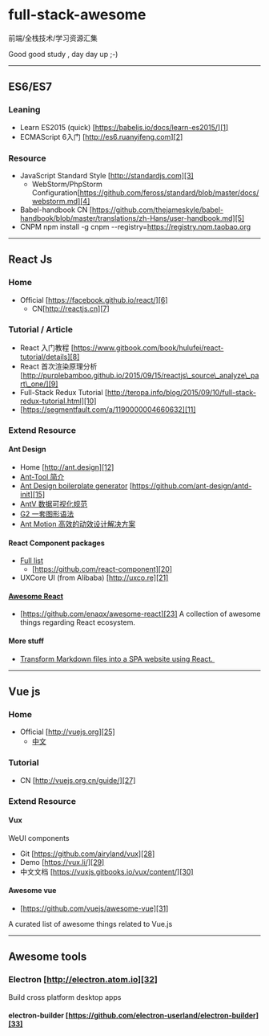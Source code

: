 # full-stack-awesome
前端/全栈技术/学习资源汇集

Good good study , day day up ;-)

---- 
## ES6/ES7
### Leaning 
- Learn ES2015 (quick) [https://babeljs.io/docs/learn-es2015/][1]
- ECMAScript 6入门 [http://es6.ruanyifeng.com][2]
### Resource
- JavaScript Standard Style [http://standardjs.com][3]
	- WebStorm/PhpStorm Configuration[https://github.com/feross/standard/blob/master/docs/webstorm.md][4]
- Babel-handbook CN [https://github.com/thejameskyle/babel-handbook/blob/master/translations/zh-Hans/user-handbook.md][5]
- CNPM
		npm install -g cnpm --registry=https://registry.npm.taobao.org

---- 
## React Js

### Home
- Official  [https://facebook.github.io/react/][6]
	- CN[http://reactjs.cn][7]
### Tutorial / Article
- React 入门教程 [https://www.gitbook.com/book/hulufei/react-tutorial/details][8]
- React 首次渲染原理分析 [http://purplebamboo.github.io/2015/09/15/reactjs\_source\_analyze\_part\_one/][9]
- Full-Stack Redux Tutorial  [http://teropa.info/blog/2015/09/10/full-stack-redux-tutorial.html][10]
- [https://segmentfault.com/a/1190000004660632][11]

### Extend Resource
#### Ant Design
- Home [http://ant.design][12]
- [Ant-Tool 简介][13] 
- [Ant Design boilerplate generator][14]  [https://github.com/ant-design/antd-init][15]
- [AntV 数据可视化规范][16]
- [G2 一套图形语法][17] 
- [Ant Motion 高效的动效设计解决方案][18]  

#### React Component packages
- [Full list][19]
	- [https://github.com/react-component][20]
- UXCore UI (from Alibaba) [http://uxco.re][21]

#### [Awesome React][22]
- [https://github.com/enaqx/awesome-react][23]
A collection of awesome things regarding React ecosystem.

#### More stuff

- [Transform Markdown files into a SPA website using React. ][24]
---- 

## Vue js

### Home
- Official [http://vuejs.org][25]
	- [中文][26]
### Tutorial
-  CN [http://vuejs.org.cn/guide/][27]

### Extend Resource

#### Vux 

WeUI components
- Git [https://github.com/airyland/vux][28]
- Demo [https://vux.li/][29]
- 中文文档 [https://vuxjs.gitbooks.io/vux/content/][30]


####  Awesome vue 

- [https://github.com/vuejs/awesome-vue][31]

A curated list of awesome things related to Vue.js 

---- 

## Awesome tools

### Electron [http://electron.atom.io][32]
Build cross platform desktop apps
#### electron-builder [https://github.com/electron-userland/electron-builder][33]

[1]:	https://babeljs.io/docs/learn-es2015/
[2]:	http://es6.ruanyifeng.com
[3]:	http://standardjs.com "http://standardjs.com"
[4]:	https://github.com/feross/standard/blob/master/docs/webstorm.md
[5]:	https://github.com/thejameskyle/babel-handbook/blob/master/translations/zh-Hans/user-handbook.md
[6]:	https://facebook.github.io/react/
[7]:	http://reactjs.cn
[8]:	https://www.gitbook.com/book/hulufei/react-tutorial/details
[9]:	http://purplebamboo.github.io/2015/09/15/reactjs_source_analyze_part_one/
[10]:	http://teropa.info/blog/2015/09/10/full-stack-redux-tutorial.html "Full-Stack Redux Tutorial "
[11]:	https://segmentfault.com/a/1190000004660632
[12]:	http://ant.design
[13]:	http://ant-tool.github.io/quick-start.html
[14]:	https://github.com/ant-design/antd-init
[15]:	https://github.com/ant-design/antd-init
[16]:	https://antv.alipay.com
[17]:	https://g2.alipay.com
[18]:	[http://motion.ant.design/]
[19]:	http://react-component.github.io/badgeboard/
[20]:	https://github.com/react-component
[21]:	http://uxco.re
[22]:	https://github.com/enaqx/awesome-react
[23]:	https://github.com/enaqx/awesome-react
[24]:	https://github.com/benjycui/bisheng
[25]:	http://vuejs.org
[26]:	http://vuejs.org.cn/ "中文"
[27]:	http://vuejs.org.cn/guide/
[28]:	https://github.com/airyland/vux
[29]:	https://vux.li/#!/
[30]:	https://vuxjs.gitbooks.io/vux/content/
[31]:	https://github.com/vuejs/awesome-vue
[32]:	http://electron.atom.io
[33]:	https://github.com/electron-userland/electron-builder